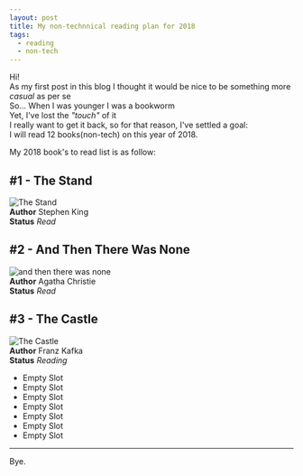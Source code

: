 ```yaml
---
layout: post
title: My non-technnical reading plan for 2018
tags:
  - reading 
  - non-tech
---
```

Hi!   
As my first post in this blog I thought it would be nice to be something more _casual_ as per se      
So... When I was younger I was a bookworm    
Yet, I've lost the _"touch"_ of it   
I really want to get it back, so for that reason, I've settled a goal:   
I will read 12 books(non-tech) on this year of 2018.    

My 2018 book's to read list is as follow:

## #1 - The Stand
![The Stand](http://bit.ly/2E34raf)    
**Author** Stephen King     
**Status** _Read_     

## #2 - And Then There Was None     
![and then there was none](http://bit.ly/2j1HV2I)     
**Author** Agatha Christie      
**Status** _Read_  

## #3 - The Castle     
![The Castle](http://bit.ly/2GOQRVC)     
**Author** Franz Kafka           
**Status** _Reading_    

- Empty Slot
- Empty Slot
- Empty Slot
- Empty Slot
- Empty Slot
- Empty Slot
- Empty Slot    

---
Bye.
